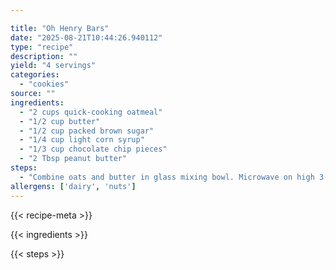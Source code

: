 ```yaml
---

title: "Oh Henry Bars"
date: "2025-08-21T10:44:26.940112"
type: "recipe"
description: ""
yield: "4 servings"
categories:
  - "cookies"
source: ""
ingredients:
  - "2 cups quick-cooking oatmeal"
  - "1/2 cup butter"
  - "1/2 cup packed brown sugar"
  - "1/4 cup light corn syrup"
  - "1/3 cup chocolate chip pieces"
  - "2 Tbsp peanut butter"
steps:
  - "Combine oats and butter in glass mixing bowl. Microwave on high 3-4 minutes. Stir in brown sugar and corn syrup. Microwave 1 1/2 to 2 1/2 minutes, or until heated and sugar is dissolved. Turn into greased 8x8 pan. Press evenly in dish. Melt chocolate chips in separate bowl 1 1/2 - 2 1/2 minutes. Blend in peanut butter, spread over warm bars. Refrigerate until chocolate is set. Cut into squares."
allergens: ['dairy', 'nuts']
---
```


{{< recipe-meta >}}

{{< ingredients >}}

{{< steps >}}
